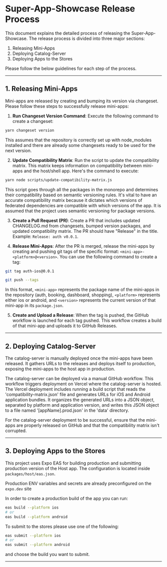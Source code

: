 # Super-App-Showcase Release Process

This document explains the detailed process of releasing the Super-App-Showcase. The release process is divided into three major sections:

1. Releasing Mini-Apps
2. Deploying Catalog-Server
3. Deploying Apps to the Stores

Please follow the below guidelines for each step of the process.

---

## 1. Releasing Mini-Apps

Mini-apps are released by creating and bumping its version via changeset. Please follow these steps to successfully release mini-apps:

1. **Run Changeset Version Command**: Execute the following command to create a changeset:

```bash
yarn changeset version
```

This assumes that the repository is correctly set up with node_modules installed and there are already some changesets ready to be used for the next version.

2. **Update Compatibility Matrix**: Run the script to update the compatibility matrix. This matrix keeps information on compatibility between mini-apps and the host/shell app. Here's the command to execute:

```bash
yarn node scripts/update-compatibility-matrix.js
```

This script goes through all the packages in the monorepo and determines their compatibility based on semantic versioning rules. It's vital to have an accurate compatibility matrix because it dictates which versions of federated dependencies are compatible with which versions of the app. It is assumed that the project uses semantic versioning for package versions.

3. **Create a Pull Request (PR)**: Create a PR that includes updated CHANGELOG.md from changesets, bumped version packages, and updated compatibility matrix. The PR should have "Release" in the title. Example: `Release: auth v0.0.1`.

4. **Release Mini-Apps**: After the PR is merged, release the mini-apps by creating and pushing git tags of the specific format: `<mini-app>-<platform>@<version>`. You can use the following command to create a tag:

```bash
git tag auth-ios@0.0.1

git push --tags
```

In this format, `<mini-app>` represents the package name of the mini-apps in the repository (auth, booking, dashboard, shopping), `<platform>` represents either ios or android, and `<version>` represents the current version of that mini-app in its `package.json`.

5. **Create and Upload a Release**: When the tag is pushed, the GitHub workflow is launched for each tag pushed. This workflow creates a build of that mini-app and uploads it to GitHub Releases.

---

## 2. Deploying Catalog-Server

The catalog-server is manually deployed once the mini-apps have been released. It gathers URLs to the releases and deploys itself to production, exposing the mini-apps to the host app in production.

The catalog-server can be deployed via a manual GitHub workflow. This workflow triggers deployment on Vercel where the catalog-server is hosted. The Vercel deployment includes running a build script that reads the 'compatibility-matrix.json' file and generates URLs for iOS and Android application bundles. It organizes the generated URLs into a JSON object, separated by platform and application version, and writes this JSON object to a file named '[appName].prod.json' in the 'data' directory.

For the catalog-server deployment to be successful, ensure that the mini-apps are properly released on GitHub and that the compatibility matrix isn't corrupted.

---

## 3. Deploying Apps to the Stores

This project uses Expo EAS for building production and submitting production version of the Host app.
The configuration is located inside `packages/host/eas.json`.

Production ENV variables and secrets are already preconfigured on the `expo.dev` site

In order to create a production build of the app you can run:

```sh
eas build --platform ios
# or
eas build --platform android
```

To submit to the stores please use one of the following:

```sh
eas submit --platform ios
# or
eas submit --platform android
```

and choose the build you want to submit.

---
